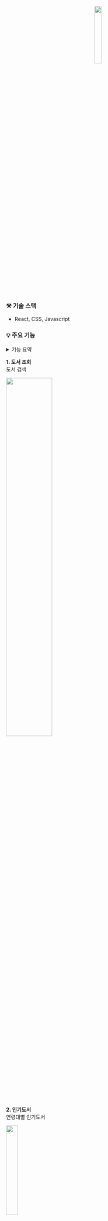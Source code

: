 <div align="center">
 <img src="https://github.com/user-attachments/assets/328efa04-0599-491c-8034-70a986ed02c8" width="20%" height="20%"/>
</div>

### ⚒️ 기술 스택
- React, CSS, Javascript

### 💡 주요 기능 

<details>
<summary>기능 요약</summary>
<div markdown="1">       
 
- 대출하고 싶은 도서를 검색할 수 있고 메인표지 또는 제목을 클릭하면 대출 현황을 알 수 있다
- 인기 도서를 연령대 별로 확인할 수 있다
- "북카트 담기" 버튼을 누르면 북카트에 추가할 수 있고 "삭제" 버튼을 누르면 삭제할 수 있다
- 리뷰 작성 후 삭제 및 수정을 할 수 있다

</div>
</details>


 **1. 도서 조회**  
 도서 검색   

 <img src="https://github.com/user-attachments/assets/a1bf0032-e24b-4402-83da-6dcf35294921" width="50%" height="50%"/>
 <br></br>
 
 **2. 인기도서**  
 연령대별 인기도서
  
 <img src="https://github.com/user-attachments/assets/b84be0df-3661-4b03-a26e-bdb2c860fb63" wwidth="25%" height="25%"/>
 <br></br>

 **3. 북카트**   
 대출신청 및 삭제
 
 <img src="https://github.com/user-attachments/assets/e97e74ea-c00f-46f0-99d6-52c8fbb91061" width="40%" height="60%"/>
 <img src="https://github.com/user-attachments/assets/bff27a89-5287-4114-89d7-b64cdfe78275" width="62%" height="80%"/>
 <br></br>

 **4. 리뷰 작성**  
리뷰 작성 및 수정, 삭제

<img src="https://github.com/user-attachments/assets/32bc2300-dece-482f-9c55-d514c91b8462" width="50%" height="50%"/>
<br></br>

### 📍 설계

**- IA**

<img src="https://github.com/user-attachments/assets/9f352a2f-4c13-4e51-b0bb-2a693edcf173" width="60%" height="60%"/> 
 <br></br>

**- 요구사항 및 화면설계**

> [Notion 바로가기] "https://www.notion.so/11220f38d4c380c8a176febeefbe6ef2"
